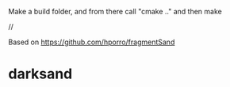 Make a build folder, and from there call "cmake .." and then make 

// 
 
 Based on https://github.com/hporro/fragmentSand 
# darksand
